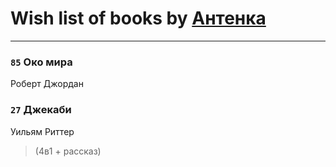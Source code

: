 # Wish list of books by [Антенка](https://plus.google.com/u/0/118158645037334943900/)
---

### `85` Око мира
Роберт Джордан

### `27` Джекаби
Уильям Риттер
> (4в1 + рассказ)

